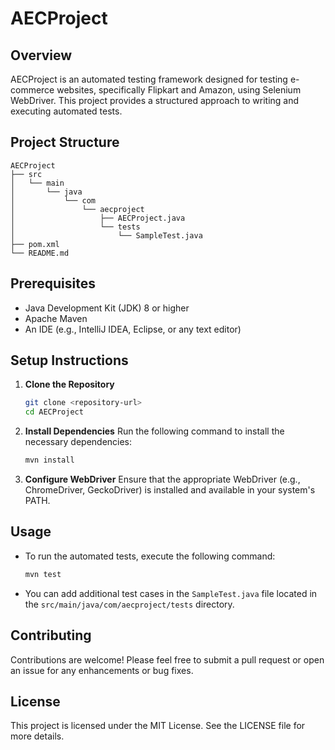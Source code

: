 # AECProject

## Overview
AECProject is an automated testing framework designed for testing e-commerce websites, specifically Flipkart and Amazon, using Selenium WebDriver. This project provides a structured approach to writing and executing automated tests.

## Project Structure
```
AECProject
├── src
│   └── main
│       └── java
│           └── com
│               └── aecproject
│                   ├── AECProject.java
│                   └── tests
│                       └── SampleTest.java
├── pom.xml
└── README.md
```

## Prerequisites
- Java Development Kit (JDK) 8 or higher
- Apache Maven
- An IDE (e.g., IntelliJ IDEA, Eclipse, or any text editor)

## Setup Instructions
1. **Clone the Repository**
   ```bash
   git clone <repository-url>
   cd AECProject
   ```

2. **Install Dependencies**
   Run the following command to install the necessary dependencies:
   ```bash
   mvn install
   ```

3. **Configure WebDriver**
   Ensure that the appropriate WebDriver (e.g., ChromeDriver, GeckoDriver) is installed and available in your system's PATH.

## Usage
- To run the automated tests, execute the following command:
  ```bash
  mvn test
  ```

- You can add additional test cases in the `SampleTest.java` file located in the `src/main/java/com/aecproject/tests` directory.

## Contributing
Contributions are welcome! Please feel free to submit a pull request or open an issue for any enhancements or bug fixes.

## License
This project is licensed under the MIT License. See the LICENSE file for more details.